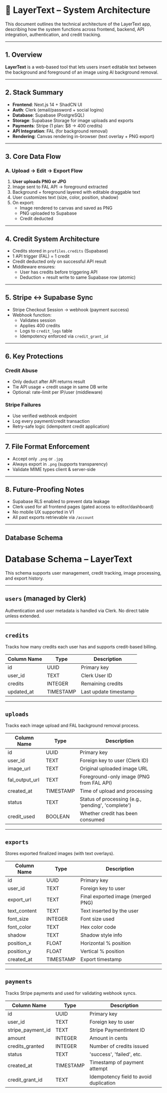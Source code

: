 
# 📐 LayerText – System Architecture

This document outlines the technical architecture of the LayerText app, describing how the system functions across frontend, backend, API integration, authentication, and credit tracking.

---

## 1. Overview

**LayerText** is a web-based tool that lets users insert editable text between the background and foreground of an image using AI background removal.

---

## 2. Stack Summary

- **Frontend**: Next.js 14 + ShadCN UI
- **Auth**: Clerk (email/password + social logins)
- **Database**: Supabase (PostgreSQL)
- **Storage**: Supabase Storage for image uploads and exports
- **Payments**: Stripe (1 plan: $8 → 400 credits)
- **API Integration**: FAL (for background removal)
- **Rendering**: Canvas rendering in-browser (text overlay + PNG export)

---

## 3. Core Data Flow

### A. Upload → Edit → Export Flow

1. **User uploads PNG or JPG**
2. Image sent to FAL API → foreground extracted
3. Background + foreground layered with editable draggable text
4. User customizes text (size, color, position, shadow)
5. On export:
   - Image rendered to canvas and saved as PNG
   - PNG uploaded to Supabase
   - Credit deducted

---

## 4. Credit System Architecture

- Credits stored in `profiles.credits` (Supabase)
- 1 API trigger (FAL) = 1 credit
- Credit deducted only on successful API result
- Middleware ensures:
  - User has credits before triggering API
  - Deduction + result write to same Supabase row (atomic)

---

## 5. Stripe ↔ Supabase Sync

- Stripe Checkout Session → webhook (payment success)
- Webhook function:
  - Validates session
  - Applies 400 credits
  - Logs to `credit_logs` table
  - Idempotency enforced via `credit_grant_id`

---

## 6. Key Protections

### Credit Abuse

- Only deduct after API returns result
- Tie API usage + credit usage in same DB write
- Optional: rate-limit per IP/user (middleware)

### Stripe Failures

- Use verified webhook endpoint
- Log every payment/credit transaction
- Retry-safe logic (idempotent credit application)

---

## 7. File Format Enforcement

- Accept only `.png` or `.jpg`
- Always export in `.png` (supports transparency)
- Validate MIME types client & server-side

---

## 8. Future-Proofing Notes

- Supabase RLS enabled to prevent data leakage
- Clerk used for all frontend pages (gated access to editor/dashboard)
- No mobile UX supported in V1
- All past exports retrievable via `/account`



---

## Database Schema


# Database Schema – LayerText

This schema supports user management, credit tracking, image processing, and export history.

---

## `users` (managed by Clerk)

Authentication and user metadata is handled via Clerk. No direct table unless extended.

---

## `credits`

Tracks how many credits each user has and supports credit-based billing.

| Column Name   | Type     | Description                              |
|---------------|----------|------------------------------------------|
| id            | UUID     | Primary key                              |
| user_id       | TEXT     | Clerk User ID                            |
| credits       | INTEGER  | Remaining credits                        |
| updated_at    | TIMESTAMP| Last update timestamp                    |

---

## `uploads`

Tracks each image upload and FAL background removal process.

| Column Name   | Type     | Description                                          |
|---------------|----------|------------------------------------------------------|
| id            | UUID     | Primary key                                          |
| user_id       | TEXT     | Foreign key to user (Clerk ID)                       |
| image_url     | TEXT     | Original uploaded image URL                          |
| fal_output_url| TEXT     | Foreground-only image (PNG from FAL API)             |
| created_at    | TIMESTAMP| Time of upload and processing                        |
| status        | TEXT     | Status of processing (e.g., 'pending', 'complete')   |
| credit_used   | BOOLEAN  | Whether credit has been consumed                     |

---

## `exports`

Stores exported finalized images (with text overlays).

| Column Name   | Type     | Description                                |
|---------------|----------|--------------------------------------------|
| id            | UUID     | Primary key                                |
| user_id       | TEXT     | Foreign key to user                        |
| export_url    | TEXT     | Final exported image (merged PNG)          |
| text_content  | TEXT     | Text inserted by the user                  |
| font_size     | INTEGER  | Font size used                             |
| font_color    | TEXT     | Hex color code                             |
| shadow        | TEXT     | Shadow style info                          |
| position_x    | FLOAT    | Horizontal % position                      |
| position_y    | FLOAT    | Vertical % position                        |
| created_at    | TIMESTAMP| Export timestamp                           |

---

## `payments`

Tracks Stripe payments and used for validating webhook syncs.

| Column Name         | Type     | Description                                 |
|---------------------|----------|---------------------------------------------|
| id                  | UUID     | Primary key                                 |
| user_id             | TEXT     | Foreign key to user                         |
| stripe_payment_id   | TEXT     | Stripe PaymentIntent ID                     |
| amount              | INTEGER  | Amount in cents                             |
| credits_granted     | INTEGER  | Number of credits issued                    |
| status              | TEXT     | 'success', 'failed', etc.                   |
| created_at          | TIMESTAMP| Timestamp of payment attempt                |
| credit_grant_id     | TEXT     | Idempotency field to avoid duplication      |

